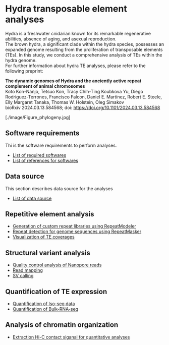 # Hydra transposable element analyses
Hydra is a freshwater cnidarian known for its remarkable regenerative abilities, absence of aging, and asexual reproduction.  
The brown hydra, a significant clade within the hydra species, possesses an expanded genome resulting from the proliferation of transposable elements (TEs). In this study, we conduct a comprehensive analysis of TEs within the hydra genome.  
For further information about hydra TE analyses, please refer to the following preprint:  
  
__The dynamic genomes of Hydra and the anciently active repeat complement of animal chromosomes__  
Koto Kon-Nanjo, Tetsuo Kon, Tracy Chih-Ting Koubkova Yu, Diego Rodriguez-Terrones, Francisco Falcon, Daniel E. Martínez, Robert E. Steele, Elly Margaret Tanaka, Thomas W. Holstein, Oleg Simakov  
bioRxiv 2024.03.13.584568; doi: https://doi.org/10.1101/2024.03.13.584568  

[./image/Figure_phylogeny.jpg]

## Software requirements
Thi is the software requirements to perform analyses.
- [List of required softwares](./software_requirements.md)
- [List of references for softwares](./references.md)
## Data source
This section describes data source for the analyses
- [List of data source](./Data_source.md)  
## Repetitive element analysis
- [Generation of custom repeat libraries using RepeatModeler](./running_repeatmodeler.md)
- [Repeat detection for genome sequences using RepeatMasker](./Repeat_detection.md)
- [Visualization of TE coverages](./Visualization_TEs.md)
## Structural variant analysis
- [Quality control analysis of Nanopore reads](./QC_nanopore.md)
- [Read mapping](./Read_mapping.md)
- [SV calling](./SV_calling.md)
## Quantification of TE expression
- [Quantification of Iso-seq data](./Iso-seq.md)
- [Quantification of Bulk-RNA-seq](./Bulk-RNA-seq.md)

## Analysis of chromatin organization
- [Extraction Hi-C contact siganal for quantitative analyses](./HiC_extraction.md)
